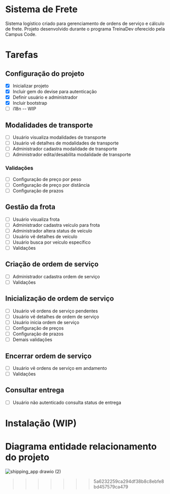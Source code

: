# Sistema de Frete

Sistema logístico criado para gerenciamento de ordens de serviço e cálculo de frete. Projeto desenvolvido durante o programa TreinaDev oferecido pela Campus Code.

# Tarefas
<h2>Configuração do projeto</h2>

- [x] Inicializar projeto
- [x] Incluir gem do devise para autenticação
- [x] Definir usuário e administrador
- [x] Incluir bootstrap
- [ ] i18n -- WIP
      
<h2>Modalidades de transporte</h2>

- [ ] Usuário visualiza modalidades de transporte
- [ ] Usuário vê detalhes de modalidades de transporte
- [ ] Administrador cadastra modalidade de transporte
- [ ] Administrador edita/desabilita modalidade de transporte

<h3>Validações</h3>

- [ ] Configuração de preço por peso
- [ ] Configuração de preço por distância
- [ ] Configuração de prazos
                
<h2>Gestão da frota</h2>

- [ ] Usuário visualiza frota
- [ ] Administrador cadastra veículo para frota
- [ ] Administrador altera status de veículo
- [ ] Usuário vê detalhes de veículo
- [ ] Usuário busca por veículo específico
- [ ] Validações

<h2>Criação de ordem de serviço</h2>

- [ ] Administrador cadastra ordem de serviço
- [ ] Validações

<h2>Inicialização de ordem de serviço</h2>

- [ ] Usuário vê ordens de serviço pendentes
- [ ] Usuário vê detalhes de ordem de serviço
- [ ] Usuário inicia ordem de serviço
- [ ] Configuração de preços
- [ ] Configuração de prazos
- [ ] Demais validações

<h2>Encerrar ordem de serviço</h2>

- [ ] Usuário vê ordens de serviço em andamento
- [ ] Validações
  
<h2>Consultar entrega</h2>

- [ ] Usuário não autenticado consulta status de entrega

# Instalação (WIP)

# Diagrama entidade relacionamento do projeto

![shipping_app drawio (2)](https://user-images.githubusercontent.com/63021821/193352692-05509545-6c9e-4f9e-8f07-387e6b384d0c.png)
>>>>>>> 5a6232259ca294df38b8c8ebfe8bd457579ca479
